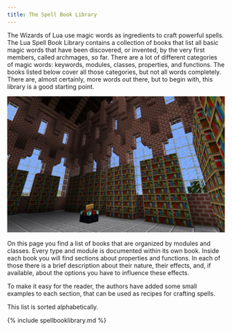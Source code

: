 ```yaml
---
title: The Spell Book Library
---
```

The Wizards of Lua use magic words as ingredients to craft powerful spells.
The Lua Spell Book Library contains a collection of books that list all basic
magic words that have been discovered, or invented, by the very first members,
called archmages, so far.
There are a lot of different categories of magic words:
keywords, modules, classes, properties, and functions.
The books listed below cover all those categories, but not all words completely.
There are, almost certainly, more words out there, but to begin with, this library
is a good starting point.

![Library of Lua](images/library-of-lua.jpg)

On this page you find a list of books that are organized by modules and classes.
Every type and module is documented within its own book.
Inside each book you will find sections about properties and functions.
In each of those there is a brief description about their nature, their effects,
and, if available, about the options you have to influence these effects.

To make it easy for the reader, the authors have added some small examples to
each section, that can be used as recipes for crafting spells.

This list is sorted alphabetically.

{% include spellbooklibrary.md %}
